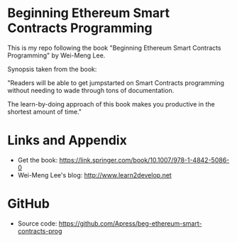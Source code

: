 # Beginning Ethereum Smart Contracts Programming

This is my repo following the book "Beginning Ethereum Smart Contracts Programming" by Wei-Meng Lee.

Synopsis taken from the book:

"Readers will be able to get jumpstarted on Smart Contracts programming without needing to wade through tons of documentation. 

The learn-by-doing approach of this book makes you productive in the shortest amount of time."

Links and Appendix
========================================================

- Get the book: https://link.springer.com/book/10.1007/978-1-4842-5086-0
- Wei-Meng Lee's blog: http://www.learn2develop.net

GitHub
========================================================

- Source code: https://github.com/Apress/beg-ethereum-smart-contracts-prog
